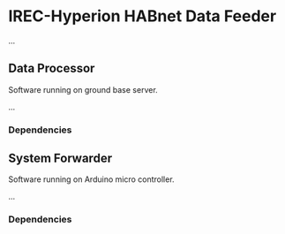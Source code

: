 # IREC-Hyperion HABnet Data Feeder
...

## Data Processor
Software running on ground base server.

...

### Dependencies 

## System Forwarder
Software running on Arduino micro controller.

...

### Dependencies 

